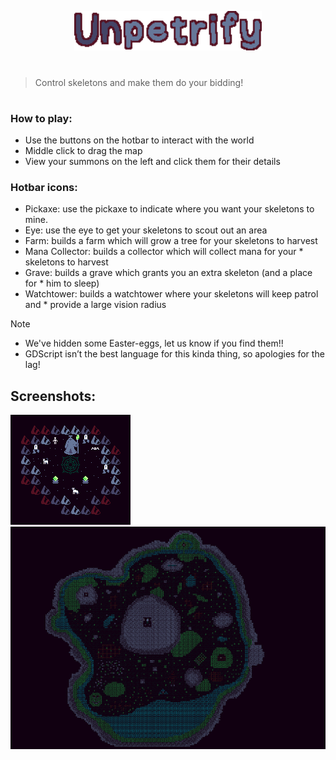 <p align="center">
<img width="300" src="./Media/Title.png" alt="Fsh">
</p>

#

> ​Control skeletons and make them do your bidding!

#

### How to play:
* Use the buttons on the hotbar to interact with the world
* Middle click to drag the map
* View your summons on the left and click them for their details

### Hotbar icons:
* Pickaxe: use the pickaxe to indicate where you want your skeletons to mine.
* Eye: use the eye to get your skeletons to scout out an area
* Farm: builds a farm which will grow a tree for your skeletons to harvest
* Mana Collector: builds a collector which will collect mana for your * skeletons to harvest
* Grave: builds a grave which grants you an extra skeleton (and a place for * him to sleep)
* Watchtower: builds a watchtower where your skeletons will keep patrol and * provide a large vision radius

> [!NOTE]
> * We've hidden some Easter-eggs, let us know if you find them!!
> * GDScript isn’t the best language for this kinda thing, so apologies for the lag!

## Screenshots:

![Unpetrify Thumbnail](./Media/Thumbnail.png)
![Screenshot 1](./Media/Screenshot1.png)